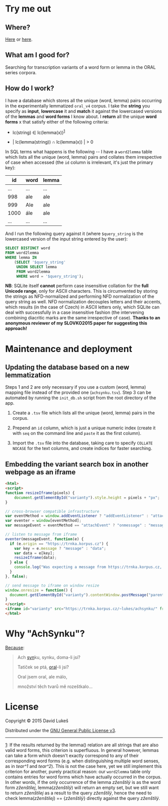 # Try me out

## Where?

[Here](https://wiki.korpus.cz/doku.php/kurz:hledani_v_mluvenych_korpusech#jak_spravne_zadat_hledane_slovo)
or [here](https://trnka.korpus.cz/~lukes/achsynku/index.php).

## What am I good for?

Searching for transcription variants of a word form or lemma in the ORAL series
corpora.

## How do I work?

I have a database which stores all the unique (word, lemma) pairs occurring in
the experimentally lemmatized `oral_v4` corpus. I take the **string** you
specify as **input**, **lowercase** it and **match** it against the lowercased
versions of the **lemmas** and **word forms** I know about. I **return** all the
unique **word forms** x that satisfy either of the following criteria:

- lc(string) ∈ lc(lemma(x))<sup><a name="fn1-ref" href="#fn1">1</a></sup>

- | lc(lemma(string)) ∩ lc(lemma(x)) | > 0

In SQL terms what happens is the following -- I have a `word2lemma` table which
lists all the unique (word, lemma) pairs and collates them irrespective of case
when accessed (the `id` column is irrelevant, it's just the primary key):

| id | word | lemma |
|---|---|---|
| ... | ... | ... |
| 998 | ale | ale |
| 999 | Ale | ale |
| 1000 | ále | ale |
| ... | ... | ... |

And I run the following query against it (where `$query_string` is the
lowercased version of the input string entered by the user):

```sql
SELECT DISTINCT word
FROM word2lemma
WHERE lemma IN
    (SELECT '$query_string'
     UNION SELECT lemma
     FROM word2lemma
     WHERE word = '$query_string');
```

**NB**: SQLite itself **cannot** perform case insensitive collation for the
**full Unicode range**, only for ASCII characters. This is circumvented by
storing the strings as NFD-normalized and performing NFD normalization of the
query string as well. NFD normalization decouples letters and their accents,
which results (in the case of Czech) in ASCII letters only, which SQLite can
deal with successfully in a case insensitive fashion (the intervening combining
diacritic marks are the same irrespective of case). **Thanks to an anonymous
reviewer of my SLOVKO2015 paper for suggesting this approach!**

# Maintenance and deployment

## Updating the database based on a new lemmatization

Steps 1 and 2 are only necessary if you use a custom (word, lemma) mapping file
instead of the provided one (`achsynku.tsv`). Step 3 can be automated by
running the `init_db.sh` script from the root directory of the app.

1. Create a `.tsv` file which lists all the unique (word, lemma) pairs in
the corpus.

2. Prepend an `id` column, which is just a unique numeric index (create it with
`seq` on the command line and `paste` it as the first column).

3. Import the `.tsv` file into the database, taking care to specify `COLLATE
NOCASE` for the text columns, and create indices for faster searching.

## Embedding the variant search box in another webpage as an iframe

```html
<html>
<script>
function resizeIframe(pixels) {
    document.getElementById("varianty").style.height = pixels + "px";
}

// cross-browser compatible infrastructure
var eventMethod = window.addEventListener ? "addEventListener" : "attachEvent";
var eventer = window[eventMethod];
var messageEvent = eventMethod == "attachEvent" ? "onmessage" : "message";

// listen to message from iframe
eventer(messageEvent, function(e) {
  if (e.origin == "https://trnka.korpus.cz") {
    var key = e.message ? "message" : "data";
    var data = e[key];
    resizeIframe(data);
  } else {
    console.log("Was expecting a message from https://trnka.korpus.cz, got " + e.origin + " instead.");
  }
}, false);

// send message to iframe on window resize
window.onresize = function() {
  document.getElementById("varianty").contentWindow.postMessage("parentWindowResized", "*");
}
</script>
<iframe id="varianty" src="https://trnka.korpus.cz/~lukes/achsynku/" frameborder="0" width="100%"></iframe>
</html>
```

# Why "AchSynku"?

[Because](http://cs.wikipedia.org/wiki/Ach_synku,_synku):

> Ach [syn](http://wiki.korpus.cz/doku.php/cnk:syn)ku, synku, doma-li jsi?
>
> Tatíček se ptá, [oral](http://wiki.korpus.cz/doku.php/cnk:oral2013)-li jsi?
>
> Oral jsem oral, ale málo,
>
> množství těch tvarů mě rozeštkalo...

# License

Copyright © 2015 David Lukeš

Distributed under the
[GNU General Public License v3](http://www.gnu.org/licenses/gpl-3.0.en.html).

---

<a name="fn1" href="#fn1-ref">1</a>: If the results returned by the lemma()
relation are all strings that are also valid word forms, this criterion is
superfluous. In general however, lemmas can take a form which doesn't exactly
correspond to any of their corresponding word forms (e.g. when distinguishing
multiple word senses, as in *tear^1* and *tear^2*). This is not the case here,
yet we still implement this criterion for another, purely practical reason: our
`word2lemma` table only contains entries for word forms which have actually
occurred in the corpus. In other words, if the only occurrence of the lemma
*zženštilý* is as the word form *zženštilej*, lemma(*zženštilý*) will return an
empty set, but we still want to return *zženštilej* as a result to the query
*zženštilý*, hence the need to check lemma(*zženštilej*) == {*zženštilý*}
directly against the query *zženštilý*.
